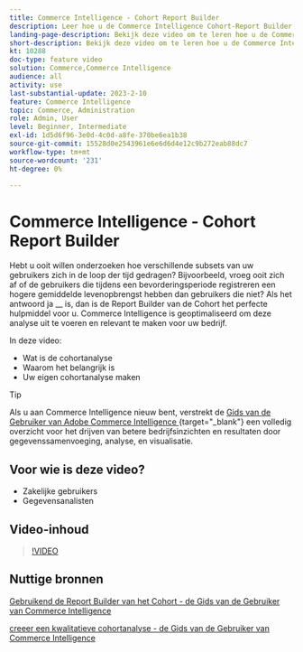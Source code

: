 ```yaml
---
title: Commerce Intelligence - Cohort Report Builder
description: Leer hoe u de Commerce Intelligence Cohort-Report Builder kunt gebruiken om geoptimaliseerde rapporten en analyses te maken die relevant zijn voor uw bedrijf.
landing-page-description: Bekijk deze video om te leren hoe u de Commerce Intelligence Cohort-Report Builder kunt gebruiken om geoptimaliseerde rapporten en analyses te maken die relevant zijn voor uw bedrijf.
short-description: Bekijk deze video om te leren hoe u de Commerce Intelligence Cohort-Report Builder kunt gebruiken om geoptimaliseerde rapporten en analyses te maken die relevant zijn voor uw bedrijf.
kt: 10288
doc-type: feature video
solution: Commerce,Commerce Intelligence
audience: all
activity: use
last-substantial-update: 2023-2-10
feature: Commerce Intelligence
topic: Commerce, Administration
role: Admin, User
level: Beginner, Intermediate
exl-id: 1d5d6f96-3e0d-4c0d-a8fe-370be6ea1b38
source-git-commit: 15528d0e2543961e6e6d6d4e12c9b272eab88dc7
workflow-type: tm+mt
source-wordcount: '231'
ht-degree: 0%

---
```


# Commerce Intelligence - Cohort Report Builder

Hebt u ooit willen onderzoeken hoe verschillende subsets van uw gebruikers zich in de loop der tijd gedragen? Bijvoorbeeld, vroeg ooit zich af of de gebruikers die tijdens een bevorderingsperiode registreren een hogere gemiddelde levenopbrengst hebben dan gebruikers die niet? Als het antwoord ja __ is, dan is de Report Builder van de Cohort het perfecte hulpmiddel voor u. Commerce Intelligence is geoptimaliseerd om deze analyse uit te voeren en relevant te maken voor uw bedrijf.

In deze video:

- Wat is de cohortanalyse
- Waarom het belangrijk is
- Uw eigen cohortanalyse maken

>[!TIP]
>
>Als u aan Commerce Intelligence nieuw bent, verstrekt de [ Gids van de Gebruiker van Adobe Commerce Intelligence ](https://experienceleague.adobe.com/docs/commerce-business-intelligence/mbi/guide-overview.html){target="_blank"}  een volledig overzicht voor het drijven van betere bedrijfsinzichten en resultaten door gegevenssamenvoeging, analyse, en visualisatie.

## Voor wie is deze video?

- Zakelijke gebruikers
- Gegevensanalisten

## Video-inhoud

>[!VIDEO](https://video.tv.adobe.com/v/342407?quality=12&learn=on)

## Nuttige bronnen

[ Gebruikend de Report Builder van het Cohort - de Gids van de Gebruiker van Commerce Intelligence ](https://experienceleague.adobe.com/docs/commerce-business-intelligence/mbi/analyze/sql/cohort-rpt-bldr.html)

[ creeer een kwalitatieve cohortanalyse - de Gids van de Gebruiker van Commerce Intelligence ](https://experienceleague.adobe.com/docs/commerce-business-intelligence/mbi/analyze/sql/create-qual-cohort-analysis.html)
